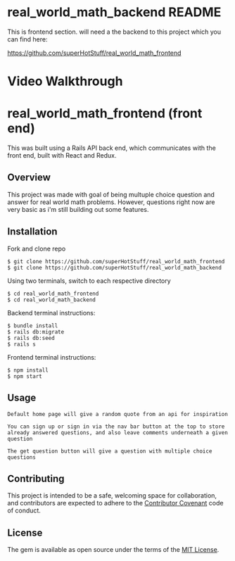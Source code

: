 # real_world_math_backend README

This is frontend section. will need a the backend to this project which you can find here: 

https://github.com/superHotStuff/real_world_math_frontend

# Video Walkthrough

# real_world_math_frontend (front end)

This was built using a Rails API back end, which communicates with the front end, built with React and Redux.

## Overview

This project was made with goal of being multuple choice question and answer for real world math problems. However, questions right now are very basic as i'm still building out some features.

## Installation

Fork and clone repo

    $ git clone https://github.com/superHotStuff/real_world_math_frontend
    $ git clone https://github.com/superHotStuff/real_world_math_backend

Using two terminals, switch to each respective directory

    $ cd real_world_math_frontend
    $ cd real_world_math_backend

Backend terminal instructions: 

    $ bundle install
    $ rails db:migrate
    $ rails db:seed
    $ rails s

Frontend terminal instructions: 
    
    $ npm install
    $ npm start

## Usage

    Default home page will give a random quote from an api for inspiration

    You can sign up or sign in via the nav bar button at the top to store already answered questions, and also leave comments underneath a given question

    The get question button will give a question with multiple choice questions

## Contributing

This project is intended to be a safe, welcoming space for collaboration, and contributors are expected to adhere to the [Contributor Covenant](http://contributor-covenant.org) code of conduct.

## License

The gem is available as open source under the terms of the [MIT License](https://opensource.org/licenses/MIT).
